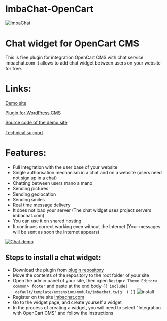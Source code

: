 # ImbaChat-OpenCart

[![ImbaChat](http://imbachat.com/themes/imbachat/assets/img/logo.svg "ImbaChat")](http://imbachat.com "ImbaChat")

# Chat widget for OpenCart CMS

This is free plugin for integration OpenCart CMS with chat service imbachat.com 
It allows to add chat widget between users on your website for free. 

# Links:

[Demo site](http://wordpress.imbachat.com/)

[Plugin for WordPress CMS](https://github.com/imbasynergy/ImbaChat-WordPressCMS)

[Source code of the demo site](https://github.com/imbasynergy/ImbaChat-WordPressCMS-demo)

[Technical support](http://imbachat.com/help)

# Features:

* Full integration with the user base of your website
* Single authorisation mechanism in a chat and on a website (users need not sign up in a chat)
* Chatting between users mano a mano
* Sending pictures
* Sending geolocation
* Sending smiles
* Real time message delivery
* It does not load your server (The chat widget uses project servers imbachat.com)
* You can use it on shared hosting
* It continues correct working even without the Internet (Your messages will be sent as soon the Internet appears)

[![Chat demo](http://imbachat.com/storage/app/uploads/public/docs/demo.gif "Chat demo")](https://imbachat.com "Chat demo")


## Steps to install a chat widget:
- Download the plugin from [plugin repository](https://github.com/imbasynergy/ImbaChat-OpenCart)
- Move the contents of the repository to the root folder of your site
- Open the admin panel of your site, then open `Design`>` Theme Editor`> `common`>` footer` and paste at the end body ```{{ include( 'default/template/extension/module/imbachat.twig' ) }}```
    ![install](https://i.ibb.co/XyP8Zds/2020-02-12-12-20-22.png "install")
- Register on the site [imbachat.com](https://github.com/imbasynergy/ImbaChat-OpenCart)
- Go to the widget page, and create yourself a widget
- In the process of creating a widget, you will need to select "Integration with OpenCart CMS" and follow the instructions
